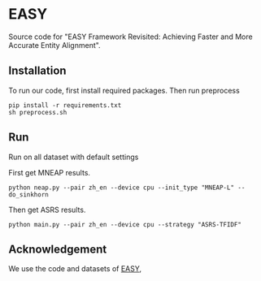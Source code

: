 # EASY

Source code for "EASY Framework Revisited: Achieving Faster and More Accurate Entity Alignment".

## Installation

To run our code, first install required packages. Then run preprocess

    pip install -r requirements.txt
    sh preprocess.sh

## Run 

Run on all dataset with default settings

First get MNEAP results.

    python neap.py --pair zh_en --device cpu --init_type "MNEAP-L" --do_sinkhorn

Then get ASRS results.

    python main.py --pair zh_en --device cpu --strategy "ASRS-TFIDF"


## Acknowledgement

We use the code and datasets of 
[EASY](https://github.com/gawkAtCode/Revisited-EASY),
